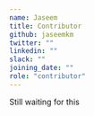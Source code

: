 ```yaml
---
name: Jaseem
title: Contributor
github: jaseemkm
twitter: ""
linkedin: ""
slack: ""
joining_date: ""
role: "contributor"
---
```


Still waiting for this
